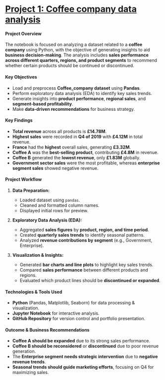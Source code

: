 # [Project 1: Coffee company data analysis](https://github.com/SinanEksi/coffee)

#### **Project Overview**
The notebook is focused on analyzing a dataset related to a **coffee company** using Python, with the objective of generating insights to aid **business decision-making**. The analysis includes **sales performance across different quarters, regions, and product segments** to recommend whether certain products should be continued or discontinued.

#### **Key Objectives**
- Load and preprocess **Coffee_company dataset** using **Pandas**.
- Perform exploratory data analysis (EDA) to identify key sales trends.
- Generate insights into **product performance**, **regional sales**, and **segment-based profitability**.
- Make **data-driven recommendations** for business strategy.

#### **Key Findings**
- **Total revenue** across all products is **£14.78M**.
- **Highest sales** were recorded in **Q4 of 2019** with **£4.12M** in total revenue.
- **France** had the **highest** overall sales, generating **£3.32M**.
- **Coffee A** was the **best-selling product**, contributing **£4.8M** in revenue.
- **Coffee B** generated the **lowest revenue**, only **£1.83M** globally.
- **Government sector sales** were the most profitable, whereas **enterprise segment sales** showed negative revenue.

#### **Project Workflow**
1. **Data Preparation:**
   - Loaded dataset using `pandas`.
   - Cleaned and formatted column names.
   - Displayed initial rows for preview.

2. **Exploratory Data Analysis (EDA):**
   - Aggregated **sales figures** by **product, region, and time period**.
   - Created **quarterly sales trends** to identify seasonal patterns.
   - Analyzed **revenue contributions by segment** (e.g., Government, Enterprise).

3. **Visualization & Insights:**
   - Generated **bar charts and line plots** to highlight key sales trends.
   - Compared **sales performance** between different products and regions.
   - Evaluated which product lines should be **discontinued or expanded**.

#### **Technologies & Tools Used**
- **Python** (Pandas, Matplotlib, Seaborn) for data processing & visualization.
- **Jupyter Notebook** for interactive analysis.
- **GitHub Repository** for version control and portfolio presentation.

#### **Outcome & Business Recommendations**
- **Coffee A should be expanded** due to its strong sales performance.
- **Coffee B should be reconsidered** or **discontinued** due to poor revenue generation.
- The **Enterprise segment needs strategic intervention** due to **negative revenue trends**.
- **Seasonal trends should guide marketing efforts**, focusing on Q4 for maximizing sales.
